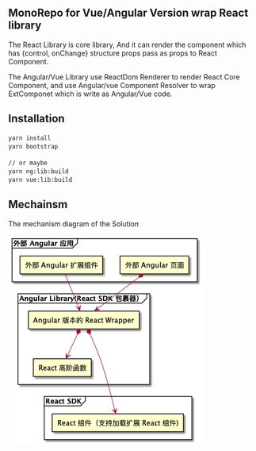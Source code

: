 ## MonoRepo for Vue/Angular Version wrap React library

The React Library is core library, And it can render the component which has {control, onChange} structure props pass as props to React Component.

The Angular/Vue Library use ReactDom Renderer to render React Core Component, and use Angular/vue Component Resolver to wrap ExtComponet which is write as Angular/Vue code.

## Installation

```sh
yarn install
yarn bootstrap

// or maybe
yarn ng:lib:build
yarn vue:lib:build
```

## Mechainsm

The mechanism diagram of the Solution

![Diagram](./diagram/mechanism.png)
